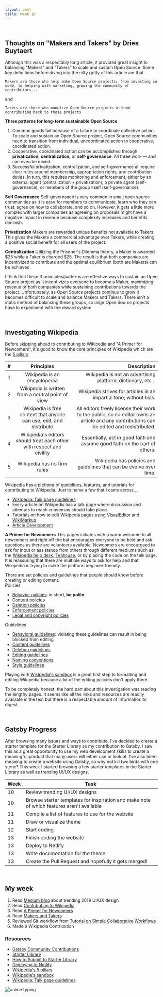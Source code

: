 ```yaml
---
layout: post
title: Week 10
---
```

<br>

## Thoughts on "Makers and Takers" by Dries Buytaert  
Although this was a respectably long article, it provided great insight to balancing "Makers" and "Takers" to scale and sustain Open Source. Some key definitions before diving into the nitty gritty of this article are that

```Makers are those who help make Open Source projects; from investing in code, to helping with marketing, growing the community of contributors...```

and

```Takers are those who monetize Open Source projects without contributing back to those projects``` 



**Three patterns for long-term sustainable Open Source**
1. Common goods fail because of a failure to coordinate collective action. To scale and sustain an Open Source project, Open Source communities need to transition from individual, uncoordinated action to cooperative, coordinated action.
2. Cooperative, coordinated action can be accomplished through **privatization**, **centralization**, or **self-governance**. All three work — and can even be mixed.
3. Successful privatization, centralization, and self-governance all require clear rules around membership, appropriation rights, and contribution duties. In turn, this requires monitoring and enforcement, either by an external agent (centralization + privatization), a private agent (self-governance), or members of the group itself (self-governance).

**Self Governance**
Self-governance is very common in small open source communities as it is easy for members to communicate, learn who they can trust, agree on how to collaborate, and so on. However, it gets a little more complex with larger companies as agreeing on proposals might have a negative impact in revenue because complexity increases and benefits diminish.

**Privatization** 
Makers are rewarded unique benefits not available to Takers. This gives the Makers a commercial advantage over Takers, while creating a positive social benefit for all users of the project. 

**Centralization**
Utilizing the Prisoner's Dilemma theory, a Maker is awarded $25 while a Taker is charged $25. The result is that both companies are incentivized to contribute and the optimal equilibrium (both are Makers) can be achieved. 

I think that these 3 principles/patterns are effective ways to sustain an Open Source project as it incentivizes everyone to become a Maker, maximizing revenue of both companies while sustaining contributions towards the project. Unfortunately, as Open Source projects continue to grow it becomes difficult to scale and balance Makers and Takers. There isn't a static method of balancing these groups, so large Open Source projects have to experiment with the reward system. 

<br>

## Investigating Wikipedia 
Before skipping ahead to contributing to Wikipedia and "A Primer for Newcomers", it's good to know the core principles of Wikipedia which are the [5 pillars](https://en.wikipedia.org/wiki/Wikipedia:Five_pillars).  

| #        | Principles           | Description  |
| ------------- |:-------------:| -----:|
| 1 | Wikipedia is an encyclopedia                                             | Wikipedia is not an advertising platform, dictionary, etc... |
| 2 | Wikipedia is written from a neutral point of view                        | Wikipedia strives for articles in an impartial tone; without bias. |
| 3 | Wikipedia is free content that anyone can use, edit, and distribute      | All editors freely license their work to the public, so no editor owns an article and any contributions can be edited and redistributed. |
| 4 | Wikipedia's editors should treat each other with respect and civility    | Essentially, act in good faith and assume good faith on the part of others. |
| 5 | Wikipedia has no firm rules                                              | Wikipedia has policies and guidelines that can be evolve over time. |

Wikipedia has a plethora of guidelines, features, and tutorials for contributing to Wikipedia. Just to name a few that I came across...
- [Wikipedia: Talk page guidelines](https://en.wikipedia.org/wiki/Wikipedia:Talk_page_guidelines)
- Every article on Wikipedia has a talk page where discussion and attempts to reach consensus should take place. 
- Tutorials on how to edit Wikipedia pages using [VisualEditor](https://en.wikipedia.org/wiki/Help:Introduction_to_editing_(VE)/1) and [WikiMarkup](https://en.wikipedia.org/wiki/Help:Editing)
- [Article Development](https://en.wikipedia.org/wiki/Wikipedia:Article_development)

**A Primer for Newcomers**
This pages initiates with a warm welcome to all newcomers and right off the bat encourages everyone to be bold and ask questions as there are volunteers available. Newcomers are encourgaed to ask for input or assistance from others through different mediums such as the [Wikipedia:help desk](https://en.wikipedia.org/wiki/Wikipedia:Help_desk), [Teahouse](https://en.wikipedia.org/wiki/Wikipedia:TEAHOUSE), or by placing the code on the talk page. It is reassuring that there are multiple ways to ask for help and that Wikipedia is trying to make the platform beginner friendly. 

There are set policies and guidelines that people should know before creating or editing content.  
Policies
- [Behavior policies](https://en.wikipedia.org/wiki/Wikipedia:List_of_policies#Conduct): in short, **be polite**
- [Content policies](https://en.wikipedia.org/wiki/Wikipedia:List_of_policies#Content)
- [Deletion policies](https://en.wikipedia.org/wiki/Wikipedia:List_of_policies#Deletion)
- [Enforcement policies](https://en.wikipedia.org/wiki/Wikipedia:List_of_policies#Enforcement)
- [Legal and copyright policies](https://en.wikipedia.org/wiki/Wikipedia:List_of_policies#Legal)

Guidelines
- [Behavioral guidelines](https://en.wikipedia.org/wiki/Category:Wikipedia_behavioral_guidelines): violating these guidelines can result in being blocked from editing
- [Content guidelines](https://en.wikipedia.org/wiki/Category:Wikipedia_content_guidelines)
- [Deletion guidelines](https://en.wikipedia.org/wiki/Category:Wikipedia_deletion_guidelines)
- [Editing guidelines](https://en.wikipedia.org/wiki/Category:Wikipedia_editing_guidelines)
- [Naming conventions](https://en.wikipedia.org/wiki/Category:Wikipedia_naming_conventions)
- [Style guidelines](https://en.wikipedia.org/wiki/Category:Wikipedia_style_guidelines)

Playing with [Wikipedia's sandbox](https://en.wikipedia.org/wiki/Wikipedia:SAND) is a great first step to formatting and editing Wikipedia because a lot of the editing policies don't apply there. 

To be completely honest, the hard part about this investigation was reading the lengthy pages. It seems like all the links and resources are readily available in the text but there is a respectable amount of information to digest. 

<br>


## Gatsby Progress 
After browsing many issues and ways to contribute, I've decided to create a starter template for the Starter Library as my contribution to Gatsby. I saw this as a great opportunity to use my web development skills to create a meaningful product that many users will either use or look at. I've also been meaning to create a website using Gatsby, so why not kill two birds with one stone? This week I started browsing a few starter templates in the Starter Library as well as trending UI/UX designs. 

| Week          | Task   | 
| ------------- |---------------| 
| 10            | Review trending UI/UX designs| 
| 10            | Browse starter templates for inspiration and make note of which features aren't available | 
| 11            | Compile a list of features to use for the website |  
| 11            | Draw or visualize theme |  
| 12            | Start coding | 
| 13            | Finish coding the website | 
| 13            | Deploy to Netlify | 
| 13            | Write documentation for the theme | 
| 13            | Create the Pull Request and hopefully it gets merged!  | 

<br>

## My week 
1. Read [Medium blog](https://uxplanet.org/2019-ui-and-ux-design-trends-92dfa8323225) about trending 2019 UI/UX design 
2. Read [Contributing to Wikipedia](https://en.wikipedia.org/wiki/Wikipedia:Contributing_to_Wikipedia#Getting_started)
3. Read [A Primer for Newcomers](https://en.wikipedia.org/wiki/Wikipedia:A_primer_for_newcomers)
4. Read [Makers and Takers](https://dri.es/balancing-makers-and-takers-to-scale-and-sustain-open-source)
5. Reviewed Git workflow from [Tutorial on Simple Collaborative Workflows](http://www.compsci.hunter.cuny.edu/~sweiss/course_materials/csci395.86/slides/collaborating_workflows.html)
6. Made a Wikipedia Contribution

### Resources
- [Gatsby Community Contributions](https://www.gatsbyjs.org/contributing/community-contributions/)
- [Starter Library](https://www.gatsbyjs.org/starters/?v=2)
- [How to Submit to Starter Library](https://www.gatsbyjs.org/contributing/submit-to-starter-library/)
- [Deploying to Netlify](https://www.gatsbyjs.org/docs/deploying-to-netlify/)
- [Wikipedia's 5 pillars](https://en.wikipedia.org/wiki/Wikipedia:Five_pillars)
- [Wikipedia's sandbox](https://en.wikipedia.org/wiki/Wikipedia:SAND)
- [Wikipedia: Talk page guidelines](https://en.wikipedia.org/wiki/Wikipedia:Talk_page_guidelines)


![anime typing](https://media.giphy.com/media/HoffxyN8ghVuw/giphy.gif)
